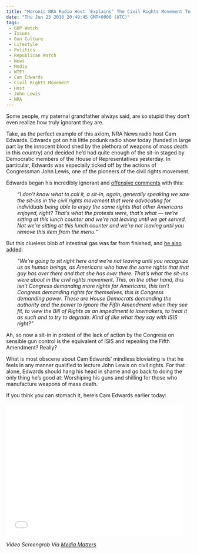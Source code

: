 ```yaml
---
title: "Moronic NRA Radio Host ‘Explains’ The Civil Rights Movement To John Lewis (Video)"
date: "Thu Jun 23 2016 20:49:45 GMT+0000 (UTC)"
tags: 
 - GOP Watch
 - Issues
 - Gun Culture
 - Lifestyle
 - Politics
 - Republican Watch
 - News
 - Media
 - WTF?
 - Cam Edwards
 - Civil Rights Movement
 - Host
 - John Lewis
 - NRA
---
```

<p><!-- Quick Adsense WordPress Plugin: http://quicksense.net/ --></p><p>Some people, my paternal grandfather always said, are so stupid they don&#x2019;t even realize how truly ignorant they are.</p><p>Take, as the perfect example of this axiom,&#xA0;NRA News radio host Cam Edwards. Edwards got on his little podunk radio show today (funded in large part by the innocent blood shed by the plethora of weapons of mass death in this country) and decided he&#x2019;d had quite enough of the sit-in staged by Democratic members of the House of Representatives yesterday. In particular, Edwards was especially ticked off by the actions of Congressman John Lewis, one of the pioneers of the civil rights movement.</p><p>Edwards began his incredibly ignorant and <a href="http://mediamatters.org/blog/2016/06/23/white-nra-radio-host-lectures-john-lewis-what-sit-ins-were-about-civil-rights-movement/211144" onclick="__gaTracker(&apos;send&apos;, &apos;event&apos;, &apos;outbound-article&apos;, &apos;http://mediamatters.org/blog/2016/06/23/white-nra-radio-host-lectures-john-lewis-what-sit-ins-were-about-civil-rights-movement/211144&apos;, &apos;offensive comments&apos;);" target="_blank">offensive comments</a> with this:</p><p style="padding-left: 30px;"><em>&#x201C;I don&#x2019;t know what to call it, a sit-in, again, generally speaking we saw the sit-ins in the civil rights movement that were advocating for individuals being able to enjoy the same rights that other Americans enjoyed, right?&#xA0;That&#x2019;s what the protests were, that&#x2019;s what &#x2014; we&#x2019;re sitting at this lunch counter and we&#x2019;re not leaving until we get served. Not we&#x2019;re sitting at this lunch counter and we&#x2019;re not leaving until you remove this item from the menu.&#x201D;</em></p><p>But this clueless blob of intestinal gas was far from finished, and <a href="http://mediamatters.org/blog/2016/06/23/white-nra-radio-host-lectures-john-lewis-what-sit-ins-were-about-civil-rights-movement/211144" onclick="__gaTracker(&apos;send&apos;, &apos;event&apos;, &apos;outbound-article&apos;, &apos;http://mediamatters.org/blog/2016/06/23/white-nra-radio-host-lectures-john-lewis-what-sit-ins-were-about-civil-rights-movement/211144&apos;, &apos;he also added&apos;);" target="_blank">he also added</a>:</p><p style="padding-left: 30px;"><em>&#x201C;We&#x2019;re going to sit right here and we&#x2019;re not leaving until you recognize us as human beings, as Americans who have the same rights that that guy has over there and that she has over there. That&#x2019;s what the sit-ins were about in the civil rights movement. This, on the other hand, this isn&#x2019;t Congress demanding more rights for Americans, this isn&#x2019;t Congress demanding rights for themselves, this is Congress demanding power. These are House Democrats demanding the authority and the power to ignore the Fifth Amendment when they see fit, to view the Bill of Rights as an impediment to lawmakers, to treat it as such and to try to degrade. Kind of like what they say with ISIS right?&#x201D;</em></p><p>Ah, so now a sit-in in protest of the lack of action by the Congress on sensible gun control is the equivalent of ISIS and repealing the Fifth Amendment? Really?</p><p>What is most obscene about Cam Edwards&#x2019; mindless bloviating is that he feels in any manner qualified to lecture John Lewis on civil rights. For that alone, Edwards should hang his head in shame and go back to doing the only thing he&#x2019;s good at: Worshiping his guns and shilling for those who manufacture weapons of mass death.</p><p>If you think you can stomach it, here&#x2019;s Cam Edwards earlier today:</p><p><!-- Quick Adsense WordPress Plugin: http://quicksense.net/ --></p><p><iframe class="video-embed" src="//mediamatters.org/embed/clips/2016/06/23/47199/nranews-camandcompany-20160623-sitinlesson" width="480" height="360" frameborder="0" scrolling="no" allowfullscreen="allowfullscreen"></iframe></p><p><em>Video Screengrab Via <a href="http://mediamatters.org/blog/2016/06/23/white-nra-radio-host-lectures-john-lewis-what-sit-ins-were-about-civil-rights-movement/211144" onclick="__gaTracker(&apos;send&apos;, &apos;event&apos;, &apos;outbound-article&apos;, &apos;http://mediamatters.org/blog/2016/06/23/white-nra-radio-host-lectures-john-lewis-what-sit-ins-were-about-civil-rights-movement/211144&apos;, &apos;Media Matters&apos;);" target="_blank">Media Matters</a></em></p><div style="font-size:0px;height:0px;line-height:0px;margin:0;padding:0;clear:both"></div>